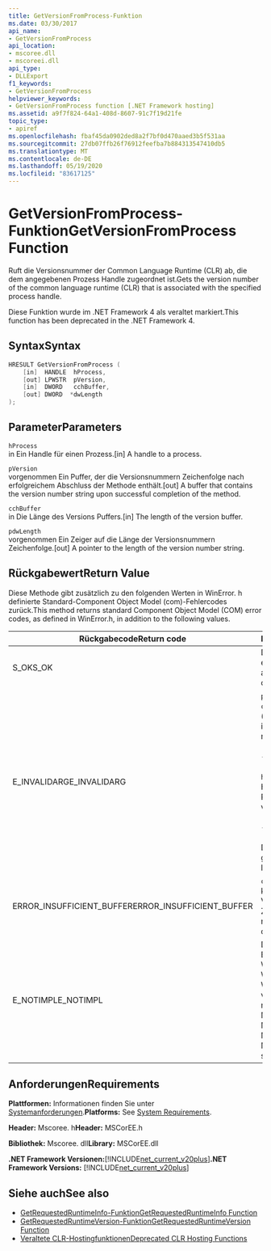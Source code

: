 ```yaml
---
title: GetVersionFromProcess-Funktion
ms.date: 03/30/2017
api_name:
- GetVersionFromProcess
api_location:
- mscoree.dll
- mscoreei.dll
api_type:
- DLLExport
f1_keywords:
- GetVersionFromProcess
helpviewer_keywords:
- GetVersionFromProcess function [.NET Framework hosting]
ms.assetid: a9f7f824-64a1-408d-8607-91c7f19d21fe
topic_type:
- apiref
ms.openlocfilehash: fbaf45da0902ded8a2f7bf0d470aaed3b5f531aa
ms.sourcegitcommit: 27db07ffb26f76912feefba7b884313547410db5
ms.translationtype: MT
ms.contentlocale: de-DE
ms.lasthandoff: 05/19/2020
ms.locfileid: "83617125"
---
```

# <a name="getversionfromprocess-function"></a><span data-ttu-id="b2766-102">GetVersionFromProcess-Funktion</span><span class="sxs-lookup"><span data-stu-id="b2766-102">GetVersionFromProcess Function</span></span>
<span data-ttu-id="b2766-103">Ruft die Versionsnummer der Common Language Runtime (CLR) ab, die dem angegebenen Prozess Handle zugeordnet ist.</span><span class="sxs-lookup"><span data-stu-id="b2766-103">Gets the version number of the common language runtime (CLR) that is associated with the specified process handle.</span></span>  
  
 <span data-ttu-id="b2766-104">Diese Funktion wurde im .NET Framework 4 als veraltet markiert.</span><span class="sxs-lookup"><span data-stu-id="b2766-104">This function has been deprecated in the .NET Framework 4.</span></span>  
  
## <a name="syntax"></a><span data-ttu-id="b2766-105">Syntax</span><span class="sxs-lookup"><span data-stu-id="b2766-105">Syntax</span></span>  
  
```cpp  
HRESULT GetVersionFromProcess (  
    [in]  HANDLE  hProcess,
    [out] LPWSTR  pVersion,
    [in]  DWORD   cchBuffer,
    [out] DWORD  *dwLength  
);  
```  
  
## <a name="parameters"></a><span data-ttu-id="b2766-106">Parameter</span><span class="sxs-lookup"><span data-stu-id="b2766-106">Parameters</span></span>  
 `hProcess`  
 <span data-ttu-id="b2766-107">in Ein Handle für einen Prozess.</span><span class="sxs-lookup"><span data-stu-id="b2766-107">[in] A handle to a process.</span></span>  
  
 `pVersion`  
 <span data-ttu-id="b2766-108">vorgenommen Ein Puffer, der die Versionsnummern Zeichenfolge nach erfolgreichem Abschluss der Methode enthält.</span><span class="sxs-lookup"><span data-stu-id="b2766-108">[out] A buffer that contains the version number string upon successful completion of the method.</span></span>  
  
 `cchBuffer`  
 <span data-ttu-id="b2766-109">in Die Länge des Versions Puffers.</span><span class="sxs-lookup"><span data-stu-id="b2766-109">[in] The length of the version buffer.</span></span>  
  
 `pdwLength`  
 <span data-ttu-id="b2766-110">vorgenommen Ein Zeiger auf die Länge der Versionsnummern Zeichenfolge.</span><span class="sxs-lookup"><span data-stu-id="b2766-110">[out] A pointer to the length of the version number string.</span></span>  
  
## <a name="return-value"></a><span data-ttu-id="b2766-111">Rückgabewert</span><span class="sxs-lookup"><span data-stu-id="b2766-111">Return Value</span></span>  
 <span data-ttu-id="b2766-112">Diese Methode gibt zusätzlich zu den folgenden Werten in WinError. h definierte Standard-Component Object Model (com)-Fehlercodes zurück.</span><span class="sxs-lookup"><span data-stu-id="b2766-112">This method returns standard Component Object Model (COM) error codes, as defined in WinError.h, in addition to the following values.</span></span>  
  
|<span data-ttu-id="b2766-113">Rückgabecode</span><span class="sxs-lookup"><span data-stu-id="b2766-113">Return code</span></span>|<span data-ttu-id="b2766-114">BESCHREIBUNG</span><span class="sxs-lookup"><span data-stu-id="b2766-114">Description</span></span>|  
|-----------------|-----------------|  
|<span data-ttu-id="b2766-115">S_OK</span><span class="sxs-lookup"><span data-stu-id="b2766-115">S_OK</span></span>|<span data-ttu-id="b2766-116">Die Methode wurde erfolgreich abgeschlossen.</span><span class="sxs-lookup"><span data-stu-id="b2766-116">The method completed successfully.</span></span>|  
|<span data-ttu-id="b2766-117">E_INVALIDARG</span><span class="sxs-lookup"><span data-stu-id="b2766-117">E_INVALIDARG</span></span>|<span data-ttu-id="b2766-118">`pVersion`ist NULL und `cchBuffer` ist nicht NULL (oder umgekehrt).</span><span class="sxs-lookup"><span data-stu-id="b2766-118">`pVersion` is null and `cchBuffer` is not null, or vice versa.</span></span><br /><br /> <span data-ttu-id="b2766-119">- oder -</span><span class="sxs-lookup"><span data-stu-id="b2766-119">-or-</span></span><br /><br /> <span data-ttu-id="b2766-120">`hProcess`ist kein gültiges Handle für einen Prozess.</span><span class="sxs-lookup"><span data-stu-id="b2766-120">`hProcess` is not a valid handle to a process.</span></span><br /><br /> <span data-ttu-id="b2766-121">- oder -</span><span class="sxs-lookup"><span data-stu-id="b2766-121">-or-</span></span><br /><br /> <span data-ttu-id="b2766-122">Die CLR ist nicht geladen.</span><span class="sxs-lookup"><span data-stu-id="b2766-122">The CLR is not loaded.</span></span>|  
|<span data-ttu-id="b2766-123">ERROR_INSUFFICIENT_BUFFER</span><span class="sxs-lookup"><span data-stu-id="b2766-123">ERROR_INSUFFICIENT_BUFFER</span></span>|<span data-ttu-id="b2766-124">`cchBuffer`ist NULL oder kleiner als die Länge der Versions Zeichenfolge.</span><span class="sxs-lookup"><span data-stu-id="b2766-124">`cchBuffer` is null or less than the length of the version string.</span></span>|  
|<span data-ttu-id="b2766-125">E_NOTIMPL</span><span class="sxs-lookup"><span data-stu-id="b2766-125">E_NOTIMPL</span></span>|<span data-ttu-id="b2766-126">Diese Methode ist nicht im Betriebssystem Microsoft Windows 95, Microsoft Windows 98 oder Microsoft Windows Millennium Edition verfügbar.</span><span class="sxs-lookup"><span data-stu-id="b2766-126">This method is not available on the Microsoft Windows 95, Microsoft Windows 98, or Microsoft Windows Millennium Edition operating system.</span></span>|  
  
## <a name="requirements"></a><span data-ttu-id="b2766-127">Anforderungen</span><span class="sxs-lookup"><span data-stu-id="b2766-127">Requirements</span></span>  
 <span data-ttu-id="b2766-128">**Plattformen:** Informationen finden Sie unter [Systemanforderungen](../../get-started/system-requirements.md).</span><span class="sxs-lookup"><span data-stu-id="b2766-128">**Platforms:** See [System Requirements](../../get-started/system-requirements.md).</span></span>  
  
 <span data-ttu-id="b2766-129">**Header:** Mscoree. h</span><span class="sxs-lookup"><span data-stu-id="b2766-129">**Header:** MSCorEE.h</span></span>  
  
 <span data-ttu-id="b2766-130">**Bibliothek:** Mscoree. dll</span><span class="sxs-lookup"><span data-stu-id="b2766-130">**Library:** MSCorEE.dll</span></span>  
  
 <span data-ttu-id="b2766-131">**.NET Framework Versionen:**[!INCLUDE[net_current_v20plus](../../../../includes/net-current-v20plus-md.md)]</span><span class="sxs-lookup"><span data-stu-id="b2766-131">**.NET Framework Versions:** [!INCLUDE[net_current_v20plus](../../../../includes/net-current-v20plus-md.md)]</span></span>  
  
## <a name="see-also"></a><span data-ttu-id="b2766-132">Siehe auch</span><span class="sxs-lookup"><span data-stu-id="b2766-132">See also</span></span>

- [<span data-ttu-id="b2766-133">GetRequestedRuntimeInfo-Funktion</span><span class="sxs-lookup"><span data-stu-id="b2766-133">GetRequestedRuntimeInfo Function</span></span>](getrequestedruntimeinfo-function.md)
- [<span data-ttu-id="b2766-134">GetRequestedRuntimeVersion-Funktion</span><span class="sxs-lookup"><span data-stu-id="b2766-134">GetRequestedRuntimeVersion Function</span></span>](getrequestedruntimeversion-function.md)
- [<span data-ttu-id="b2766-135">Veraltete CLR-Hostingfunktionen</span><span class="sxs-lookup"><span data-stu-id="b2766-135">Deprecated CLR Hosting Functions</span></span>](deprecated-clr-hosting-functions.md)
